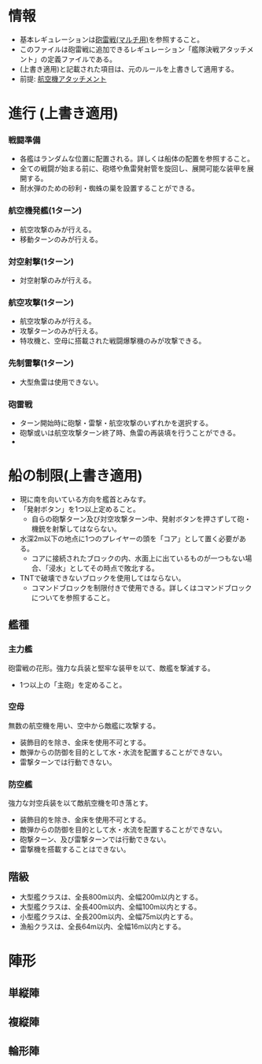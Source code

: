 # 情報
- 基本レギュレーションは[砲雷戦(マルチ用)](https://github.com/gJgDqVJrP7/Hourai/blob/2nd-benchmark/%E7%A0%B2%E9%9B%B7%E6%88%A6(%E3%83%9E%E3%83%AB%E3%83%81%E7%94%A8).md)を参照すること。
- このファイルは砲雷戦に追加できるレギュレーション「艦隊決戦アタッチメント」の定義ファイルである。
- (上書き適用)と記載された項目は、元のルールを上書きして適用する。
- 前提: [航空機アタッチメント](https://github.com/gJgDqVJrP7/Hourai/blob/2nd-benchmark/%E7%A0%B2%E9%9B%B7%E6%88%A6-%E8%88%AA%E7%A9%BA%E6%A9%9F%E3%82%A2%E3%82%BF%E3%83%83%E3%83%81%E3%83%A1%E3%83%B3%E3%83%88.md)
# 進行 (上書き適用)
### 戦闘準備
- 各艦はランダムな位置に配置される。詳しくは船体の配置を参照すること。
- 全ての戦闘が始まる前に、砲塔や魚雷発射管を旋回し、展開可能な装甲を展開する。
- 耐水弾のための砂利・蜘蛛の巣を設置することができる。
### 航空機発艦(1ターン)
- 航空攻撃のみが行える。
- 移動ターンのみが行える。
### 対空射撃(1ターン)
- 対空射撃のみが行える。
### 航空攻撃(1ターン)
- 航空攻撃のみが行える。
- 攻撃ターンのみが行える。
- 特攻機と、空母に搭載された戦闘爆撃機のみが攻撃できる。
### 先制雷撃(1ターン)
- 大型魚雷は使用できない。
### 砲雷戦
- ターン開始時に砲撃・雷撃・航空攻撃のいずれかを選択する。
- 砲撃或いは航空攻撃ターン終了時、魚雷の再装填を行うことができる。
- 
# 船の制限(上書き適用)
- 現に南を向いている方向を艦首とみなす。
- 「発射ボタン」を1つ以上定めること。
  - 自らの砲撃ターン及び対空攻撃ターン中、発射ボタンを押さずして砲・機銃を射撃してはならない。
- 水深2m以下の地点に1つのプレイヤーの頭を「コア」として置く必要がある。
  - コアに接続されたブロックの内、水面上に出ているものが一つもない場合、「浸水」としてその時点で敗北する。
- TNTで破壊できないブロックを使用してはならない。
  - コマンドブロックを制限付きで使用できる。詳しくはコマンドブロックについてを参照すること。
## 艦種
### 主力艦
砲雷戦の花形。強力な兵装と堅牢な装甲を以て、敵艦を撃滅する。
- 1つ以上の「主砲」を定めること。
### 空母
無数の航空機を用い、空中から敵艦に攻撃する。
- 装飾目的を除き、金床を使用不可とする。
- 敵弾からの防御を目的として水・水流を配置することができない。
- 雷撃ターンでは行動できない。
### 防空艦
強力な対空兵装を以て敵航空機を叩き落とす。
- 装飾目的を除き、金床を使用不可とする。
- 敵弾からの防御を目的として水・水流を配置することができない。
- 砲撃ターン、及び雷撃ターンでは行動できない。
- 雷撃機を搭載することはできない。
## 階級
- 大型艦クラスは、全長800m以内、全幅200m以内とする。
- 大型艦クラスは、全長400m以内、全幅100m以内とする。
- 小型艦クラスは、全長200m以内、全幅75m以内とする。
- 漁船クラスは、全長64m以内、全幅16m以内とする。

# 陣形
## 単縦陣
## 複縦陣
## 輪形陣

